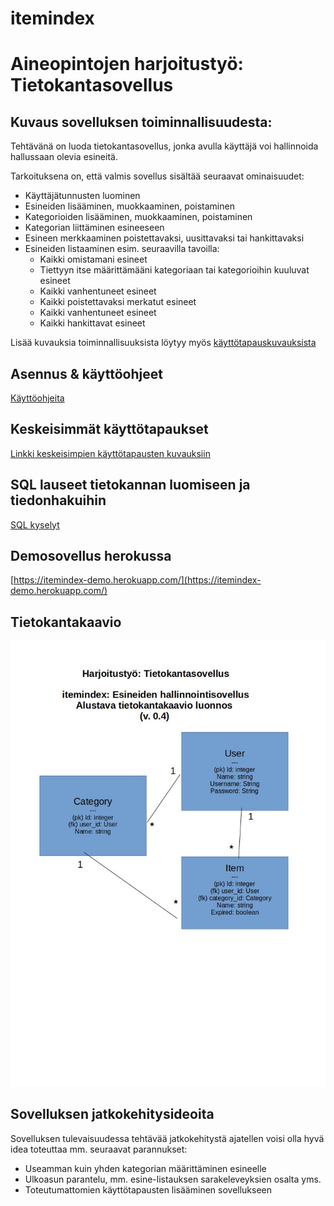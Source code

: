 # itemindex

# Aineopintojen harjoitustyö: Tietokantasovellus


## Kuvaus sovelluksen toiminnallisuudesta:

Tehtävänä on luoda tietokantasovellus, jonka avulla käyttäjä voi hallinnoida hallussaan olevia esineitä.

Tarkoituksena on, että valmis sovellus sisältää seuraavat ominaisuudet:
- Käyttäjätunnusten luominen
- Esineiden lisääminen, muokkaaminen, poistaminen
- Kategorioiden lisääminen, muokkaaminen, poistaminen
- Kategorian liittäminen esineeseen
- Esineen merkkaaminen poistettavaksi, uusittavaksi tai hankittavaksi
- Esineiden listaaminen esim. seuraavilla tavoilla:
  - Kaikki omistamani esineet
  - Tiettyyn itse määrittämääni kategoriaan tai kategorioihin kuuluvat esineet
  - Kaikki vanhentuneet esineet
  - Kaikki poistettavaksi merkatut esineet
  - Kaikki vanhentuneet esineet
  - Kaikki hankittavat esineet

Lisää kuvauksia toiminnallisuuksista löytyy myös [käyttötapauskuvauksista](./documentation/use_cases.md)

## Asennus & käyttöohjeet

[Käyttöohjeita](./documentation/user_manual.md)


## Keskeisimmät käyttötapaukset

[Linkki keskeisimpien käyttötapausten kuvauksiin](./documentation/use_cases.md)

## SQL lauseet tietokannan luomiseen ja tiedonhakuihin

[SQL kyselyt](./documentation/sql_kyselyt.md)

## Demosovellus herokussa

[https://itemindex-demo.herokuapp.com/](https://itemindex-demo.herokuapp.com/)


## Tietokantakaavio

![Kuva tietokantataulusta](./documentation/tietokantakaavio.jpg)

## Sovelluksen jatkokehitysideoita

Sovelluksen tulevaisuudessa tehtävää jatkokehitystä ajatellen voisi olla hyvä idea toteuttaa mm. seuraavat parannukset:

- Useamman kuin yhden kategorian määrittäminen esineelle
- Ulkoasun parantelu, mm. esine-listauksen sarakeleveyksien osalta yms.
- Toteutumattomien käyttötapausten lisääminen sovellukseen
